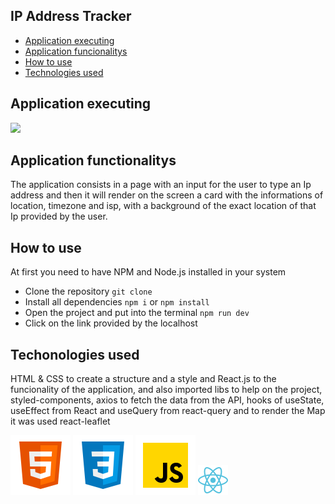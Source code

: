 ## IP Address Tracker
- [Application executing](#application-executing)
- [Application funcionalitys](#application-functionalitys)
- [How to use](#how-to-use)
- [Technologies used](#application-executing)

## Application executing
<img src="projeto-ip-tracker.gif">

## Application functionalitys
The application consists in a page with an input for the user to type an Ip address and then it will render on the screen a card with the informations of location, timezone and isp, with a background of the exact location of that Ip provided by the user.

## How to use 
At first you need to have NPM and Node.js installed in your system
- Clone the repository `git clone`
- Install all dependencies `npm i` or `npm install`
- Open the project and put into the terminal `npm run dev`
- Click on the link provided by the localhost

## Techonologies used
HTML & CSS to create a structure and a style and React.js to the funcionality of the application, and also imported libs to help on the project, styled-components, axios to fetch the data from the API, hooks of useState, useEffect from React and useQuery from react-query and to render the Map it was used react-leaflet

<img src="icons8-html.svg"> <img src="icons8-css.svg"> <img src="icons8-js.svg"> <img src="icons8-react-a-javascript-library-for-building-user-interfaces-48.png">
